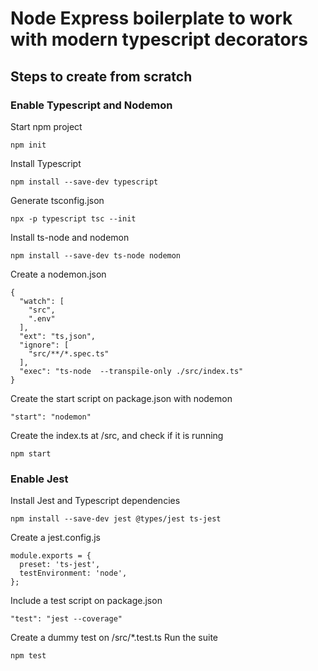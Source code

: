 # Node Express boilerplate to work with modern typescript decorators

## Steps to create from scratch

### Enable Typescript and Nodemon
Start npm project
```
npm init
```
Install Typescript
```
npm install --save-dev typescript
```
Generate tsconfig.json
```
npx -p typescript tsc --init
```
Install ts-node and nodemon
```
npm install --save-dev ts-node nodemon
```
Create a nodemon.json
```
{
  "watch": [
    "src",
    ".env"
  ],
  "ext": "ts,json",
  "ignore": [
    "src/**/*.spec.ts"
  ],
  "exec": "ts-node  --transpile-only ./src/index.ts"
}
```
Create the start script on package.json with nodemon
```
"start": "nodemon"
```
Create the index.ts at /src, and check if it is running
```
npm start
```

### Enable Jest
Install Jest and Typescript dependencies
```
npm install --save-dev jest @types/jest ts-jest
```
Create a jest.config.js
```
module.exports = {
  preset: 'ts-jest',
  testEnvironment: 'node',
};
```
Include a test script on package.json
```
"test": "jest --coverage"
```
Create a dummy test on /src/*.test.ts
Run the suite
```
npm test
```
